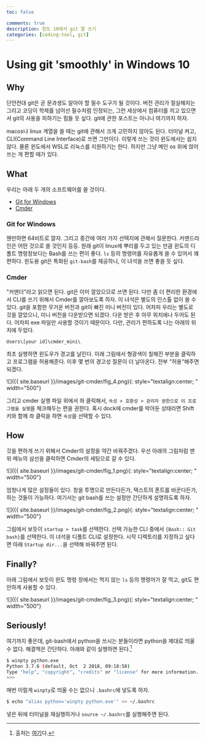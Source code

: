 ```yaml
---
toc: false

comments: true 
description: 윈도 10에서 git 잘 쓰기 
categories: [coding-tool, git]
---
```


# Using git 'smoothly' in Windows 10 

## Why 

단언컨대 git은 곧 문과생도 알아야 할 필수 도구가 될 것이다. 버전 관리가 절실해지는 그리고 코딩이 학제를 넘어선 필수처럼 인정되는, 그런 세상에서 컴퓨터를 끼고 있으면서 git의 사용을 피하기는 힘들 듯 싶다. git에 관한 포스트는 아니니 여기까지 하자. 

macos나 linux 계열을 쓸 때는 git에 관해서 크게 고민하지 않아도 된다. 터미널 켜고, CLI(Command Line Interface)로 쓰면 그만이다. 이렇게 쓰는 것이 윈도에서는 쉽지 않다. 물론 윈도에서 WSL로 리눅스를 지원하기는 한다. 하지만 그냥 메인 os 위에 얹어 쓰는 게 편할 때가 있다. 

## What 

우리는 아래 두 개의 소프트웨어를 쓸 것이다. 

* [Git for Windows](https://git-scm.com/download/win)
* [Cmder](https://cmder.net) 


### Git for Windows 

웬만하면 64비트로 깔자. 그리고 중간에 여러 가지 선택지에 관해서 질문한다. 커맨드라인은 어떤 것으로 쓸 것인지 등등. 원래 git이 linux에 뿌리를 두고 있는 만큼 윈도의 디폴트 명령창보다는 Bash를 쓰는 편이 좋다. `ls` 등의 명령어를 자유롭게 쓸 수 있어서 꽤 편하다. 윈도용 git은 특화된 `git-bash`를 제공하니, 이 녀석을 쓰면 좋을 듯 싶다. 

### Cmder 

"커맨더"라고 읽으면 된다. git은 이미 깔았으므로 쓰면 된다. 다만 좀 더 편리한 환경에서 CLI를 쓰기 위해서 Cmder를 깔아보도록 하자. 이 녀석은 별도의 인스톨 없이 쓸 수 있다. git을 포함한 무거운 버전과 git이 빠진 미니 버전이 있다. 어차피 우리는 별도로 깃을 깔았으니, 미니 버전을 다운받으면 되겠다. 다운 받은 후 아무 위치에나 두어도 된다. 어차피 exe 파일만 사용할 것이기 때문이다. 다만, 관리가 편하도록 나는 아래의 위치에 두었다.  

`Users\[your id]\cmder_mini\`

최초 실행하면 윈도우가 경고를 날린다. 이래 그림에서 형광색이 칠해진 부분을 클릭하고 프로그램을 허용해준다. 이후 몇 번의 경고성 질문이 더 날아온다. 전부 "허용"해주면 되겠다. 

![]({{ site.baseurl }}/images/git-cmder/fig_4.png){: style="textalign:center; " width="500"}

그리고 cmder 실행 파일 위에서 좌 클릭해서, `속성 > 호환성 > 관리자 권한으로 이 프로그램을 실행`을 체크해두는 편을 권한다. 혹시 dock에 cmder를 박아둔 상태라면 Shift 키와 함께 좌 클릭을 하면 `속성`을 선택할 수 있다. 

## How 

깃을 편하게 쓰기 위해서 Cmder의 설정을 약간 바꿔주겠다. 우선 아래의 그림처럼 맨 위 메뉴의 삼선을 클릭하면 Cmder의 세팅으로 갈 수 있다. 

![]({{ site.baseurl }}/images/git-cmder/fig_1.png){: style="textalign:center; " width="500"}

엄청나게 많은 설정들이 있다. 창을 투명으로 만든다든가, 텍스트의 폰트를 바꾼다든가, 하는 것들이 가능하다. 여기서는 git bash를 쓰는 설정만 간단하게 설명하도록 하자.

![]({{ site.baseurl }}/images/git-cmder/fig_2.png){: style="textalign:center; " width="500"}

그림에서 보듯이 `startup > task`를 선택한다. 선택 가능한 CLI 중에서 `{Bash:: Git bash}`를 선택한다. 이 녀석을 디폴트 CLI로 설정한다. 시작 디렉토리를 지정하고 싶다면 아래 `Startup dir...`을 선택해 바꿔주면 된다. 

## Finally? 

아래 그림에서 보듯이 윈도 명령 창에서는 먹지 않는 `ls` 등의 명령어가 잘 먹고, git도 편안하게 사용할 수 있다. 

![]({{ site.baseurl }}/images/git-cmder/fig_3.png){: style="textalign:center; " width="500"}

## Seriously! 

여기까지 좋은데, git-bash에서 python을 쓰시는 분들이라면 python을 제대로 띄울 수 없다. 해결책은 간단하다. 아래와 같이 실행하면 된다.[^1]
[^1]: 출처는 [여기](https://stackoverflow.com/questions/32597209/python-not-working-in-the-command-line-of-git-bash)다. 
```bash
$ winpty python.exe
Python 3.7.6 (default, Oct  2 2018, 09:18:58)
Type "help", "copyright", "credits" or "license" for more information.
>>>
```

매번 이럴게 `winpty`로 띄울 수는 없으니 `.bashrc`에 넣도록 하자. 

```bash
$ echo "alias python='winpty python.exe'" >> ~/.bashrc
```

넣은 뒤에 터미널을 재실행하거나 `source ~/.bashrc`를 실행해주면 된다. 
<!--stackedit_data:
eyJoaXN0b3J5IjpbMTE4NjQ4MjYyMiwxMzA3OTYyMzg0LC0xND
U3Mjk2OTcyXX0=
-->